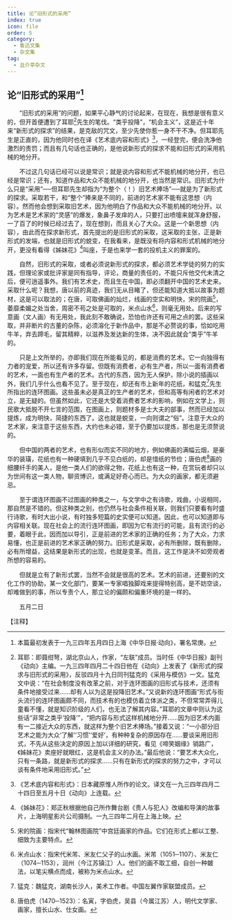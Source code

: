 ```yaml
---
title: 论“旧形式的采用”
index: true
icon: file
order: 5
category:
  - 鲁迅文集
  - 杂文集
tag:  
  - 且介亭杂文
---
```


## 论“旧形式的采用”[^①]

　　“旧形式的采用”的问题，如果平心静气的讨论起来，在现在，我想是很有意义的，但开首便遭到了耳耶[^②]先生的笔伐。“类乎投降”，“机会主义”，这是近十年来“新形式的探求”的结果，是克敌的咒文，至少先使你惹一身不干不净。但耳耶先生是正直的，因为他同时也在译《艺术底内容和形式》[^③]，一经登完，便会洗净他激烈的责罚；而且有几句话也正确的，是他说新形式的探求不能和旧形式的采用机械的地分开。

　　不过这几句话已经可以说是常识；就是说内容和形式不能机械的地分开，也已经是常识；还有，知道作品和大众不能机械的地分开，也当然是常识。旧形式为什么只是“采用”──但耳耶先生却指为“为整个（！）旧艺术捧场”──就是为了新形式的探求。采取若干，和“整个”捧来是不同的，前进的艺术家不能有这思想（内容）。然而他会想到采取旧艺术，因为他明白了作品和大众不能机械的地分开。以为艺术是艺术家的“灵感”的爆发，象鼻子发痒的人，只要打出喷嚏来就浑身舒服，一了百了的时候已经过去了，现在想到，而且关心了大众。这是一个新思想（内容），由此而在探求新形式，首先提出的是旧形式的采取，这采取的主张，正是新形式的发端，也就是旧形式的蜕变，在我看来，是既没有将内容和形式机械的地分开，更没有看得《姊妹花》[^④]叫座，于是也来学一套的投机主义的罪案的。

　　自然，旧形式的采取，或者必须说新形式的探求，都必须艺术学徒的努力的实践，但理论家或批评家是同有指导，评论，商量的责任的，不能只斥他交代未清之后，便可逍遥事外。我们有艺术史，而且生在中国，即必须翻开中国的艺术史来。采取什么呢？我想，唐以前的真迹，我们无从目睹了，但还能知道大抵以故事为题材，这是可以取法的；在唐，可取佛画的灿烂，线画的空实和明快，宋的院画[^⑤]，萎靡柔媚之处当舍，周密不苟之处是可取的，米点山水[^⑥]，则毫无用处。后来的写意画（文人画）有无用处，我此刻不敢确说，恐怕也许还有可用之点的罢。这些采取，并非断片的古董的杂陈，必须溶化于新作品中，那是不必赘说的事，恰如吃用牛羊，弃去蹄毛，留其精粹，以滋养及发达新的生体，决不因此就会“类乎”牛羊的。

　　只是上文所举的，亦即我们现在所能看见的，都是消费的艺术。它一向独得有力者的宠爱，所以还有许多存留。但既有消费者，必有生产者，所以一面有消费者的艺术，一面也有生产者的艺术。古代的东西，因为无人保护，除小说的插画以外，我们几乎什么也看不见了。至于现在，却还有市上新年的花纸，和猛克[^⑦]先生所指出的连环图画。这些虽未必是真正的生产者的艺术，但和高等有闲者的艺术对立，是无疑的。但虽然如此，它还是大受着消费者艺术的影响，例如在文学上，则民歌大抵脱不开七言的范围，在图画上，则题材多是士大夫的部事，然而已经加以提炼，成为明快，简捷的东西了。这也就是蜕变，一向则谓之“俗”。注意于大众的艺术家，来注意于这些东西，大约也未必错，至于仍要加以提炼，那也是无须赘说的。

　　但中国的两者的艺术，也有形似而实不同的地方，例如佛画的满幅云烟，是豪华的装璜，花纸也有一种硬填到几乎不见白纸的，却是惜纸的节俭；唐伯虎[^⑧]画的细腰纤手的美人，是他一类人们的欲得之物，花纸上也有这一种，在赏玩者却只以为世间有这一类人物，聊资博识，或满足好奇心而已。为大众的画家，都无须避忌。

　　至于谓连环图画不过图画的种类之一，与文学中之有诗歌，戏曲，小说相同，那自然是不错的。但这种类之别，也仍然与社会条件相关联，则我们只要看有时盛行诗歌，有时大出小说，有时独多短篇的史实便可以知道。因此，也可以知道即与内容相关联。现在社会上的流行连环图画，即因为它有流行的可能，且有流行的必要，着眼于此，因而加以导引，正是前进的艺术家的正确的任务；为了大众，力求易懂，也正是前进的艺术家正确的努力。旧形式是采取，必有所删除，既有删除，必有所增益，这结果是新形式的出现，也就是变革。而且，这工作是决不如旁观者所想的容易的。

　　但就是立有了新形式罢，当然不会就是很高的艺术。艺术的前进，还要别的文化工作的协助，某一文化部门，要某一专家唱独脚戏来提得特别高，是不妨空谈，却难做到的事，所以专责个人，那立论的偏颇和偏重环境的是一样的。

　　五月二日

【注释】

[^①]:本篇最初发表于一九三四年五月四日上海《中华日报·动向》，署名常庚。

[^②]:耳耶：即聂绀弩，湖北京山人，作家，“左联”成员。当时任《中华日报》副刊《动向》主编。一九三四年四月二十四日他在《动向》上发表了《新形式的探求与旧形式的采用》，反驳四月十九日同刊猛克的《采用与模仿》一文。猛克文中说：“在社会制度没有改革之前，对于连环图画的旧形式与技术，还须有条件地接受过来……却有人以为这是投降旧艺术。”又说新的连环图画“形式与街头流行的连环图画颇不同，而技术有的也模仿着立体派之类，不但常常弄得儿童看不懂，就是知识阶级的人们，也无法了解其内容。”耳耶的文章中则认为这些话“非常之类乎‘投降’”，“把内容与形式这样机械地分开……因为旧艺术内面有一二接近大众的东西，就这样为整个旧艺术捧场。”接着又说：“一小部分旧艺术之能为大众‘了解’‘习惯’‘爱好’，有种种复杂的原因存在……要谈采用旧形式，不先从这些决定的原因上加以详细的研究，看见《啼笑姻缘》销路广，《姊妹花》卖座好就眼红，这是机会主义的办法。”最后他说：“要艺术大众化，只有一条路，就是新形式的探求……只有在新形式的探求的努力之中，才可以谈有条件地采用旧形式。”

[^③]:《艺术底内容和形式》：日本藏原惟人所作的论文。译文在一九三四年四月二十四日至五月十日《动向》上连载。

[^④]:《姊妹花》：郑正秋根据他自己所作舞台剧《贵人与犯人》改编和导演的故事片，上海明星影片公司摄制。一九三四年二月在上海上映。

[^⑤]:宋的院画：指宋代“翰林图画院”中宫廷画家的作品。它们在形式上都以工整、细致为主要特点。

[^⑥]:米点山水：指宋代米芾、米友仁父子的山水画。米芾（1051─1107）、米友仁（1074─1153），润州（今江苏镇江）人。他们的画不取工细，自创一种皴法，以笔尖横点而成，被称为米点山水。

[^⑦]:猛克：魏猛克，湖南长沙人，美术工作者。中国左翼作家联盟成员。

[^⑧]:唐伯虎（1470─1523）：名寅，字伯虎，吴县（今属江苏）人，明代文学家、画家，擅长山水、仕女画。
